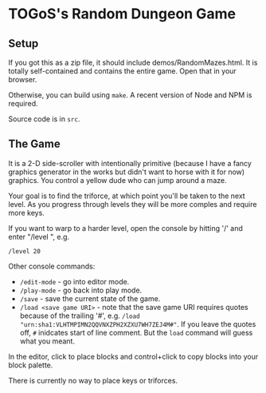 # TOGoS's Random Dungeon Game

## Setup

If you got this as a zip file, it should include demos/RandomMazes.html.
It is totally self-contained and contains the entire game.
Open that in your browser.

Otherwise, you can build using ```make```.
A recent version of Node and NPM is required.

Source code is in ```src```.

## The Game

It is a 2-D side-scroller with intentionally primitive
(because I have a fancy graphics generator in the works
but didn't want to horse with it for now) graphics.
You control a yellow dude who can jump around a maze.

Your goal is to find the triforce,
at which point you'll be taken to the next level.
As you progress through levels they will be more comples
and require more keys.

If you want to warp to a harder level, open the console
by hitting '/' and enter "/level <number>", e.g.

  ```/level 20```

Other console commands:

  - ```/edit-mode``` - go into editor mode.
  - ```/play-mode``` - go back into play mode.
  - ```/save``` - save the current state of the game.
  - ```/load <save game URI>``` - note that the save game URI
    requires quotes because of the trailing '#',
    e.g. ```/load "urn:sha1:VLHTMPIMN2QQVNXZPH2XZXU7WH7ZEJ4M#"```.
    If you leave the quotes off, ```#``` inidcates start of line comment.
    But the ```load``` command will guess what you meant.

In the editor, click to place blocks and control+click
to copy blocks into your block palette.

There is currently no way to place keys or triforces.
